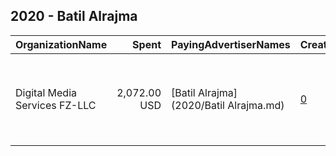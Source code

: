 ## 2020 - Batil Alrajma 
|OrganizationName|Spent|PayingAdvertiserNames|CreativeUrls|Impressions|Genders|AgeBrackets|CountryCodes|BillingAddresses|CandidateBallotInformation|
|:---|---:|:---|:---|---:|:---|:---|:---|:---|:---|
|Digital Media Services FZ-LLC|2,072.00 USD|[Batil Alrajma](2020/Batil Alrajma.md)|[0](https://www.snap.com/political-ads/asset/d623b5c68830a73995259f04f33d8d64928b1e55fa522b081a6e447f8111aff2?mediaType=mp4)|1,348,902||21+|kuwait|"Media City, Knowledge Village, Choueiri Group Building,Dubai ,251589 - Dubai - U.A.E,AE"|Batil Alrajma|
